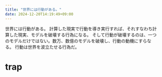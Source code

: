 ```yaml
---
title: "世界には行動がある。"
date: 2024-12-20T14:19:49+09:00
---
```

世界には行動がある。
計算した現実で行動を導き実行すれば、それすなわち計算した現実、モデルを破壊する行為になる。
そして行動が破壊するのは、一つのモデルだけではない。数万、数億のモデルを破壊し、行動の動機にすらなる。
行動は世界を波立たせる行為だ。

# trap
